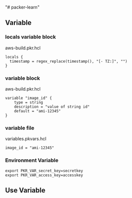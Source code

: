 "# packer-learn" 






## Variable

### locals variable block

aws-build.pkr.hcl

```
locals {
  timestamp = regex_replace(timestamp(), "[- TZ:]", "")
}

```

### variable block

aws-build.pkr.hcl

```
variable "image_id" {
    type = string
    description = "value of string id"
    default = "ami-12345"
}
```


### variable file

variables.pkvars.hcl

```
image_id = "ami-12345"
```


### Environment Variable

```
export PKR_VAR_secret_key=secretkey
export PKR_VAR_access_key=accesskey

```

## Use Variable

